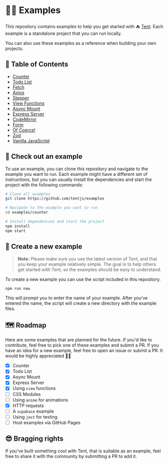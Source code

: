 # ✌🏻 Examples

This repository contains examples to help you get started with ⛺ [Tent](https://github.com/tentjs/tent). Each example is a standalone project that you can run locally.

You can also use these examples as a reference when building your own projects.

## 📖 Table of Contents

- [Counter](./counter)
- [Todo List](./todo-list)
- [Fetch](./fetch)
- [Axios](./axios)
- [Stepper](./stepper)
- [View Functions](./view-functions)
- [Async Mount](./async-mount)
- [Express Server](./express-server)
- [CodeMirror](./codemirror)
- [Form](./form)
- [Of Coerce!](./ofcoerce)
- [Zod](./zod)
- [Vanilla JavaScript](./vanilla-js)

## 🚀 Check out an example

To use an example, you can clone this repository and navigate to the example you want to run. Each example might have a different set of instructions, but you can usually install the dependencies and start the project with the following commands:

```bash
# Clone all examples
git clone https://github.com/tentjs/examples

# Navigate to the example you want to run
cd examples/counter

# Install dependencies and start the project
npm install
npm start
```

## 🌟 Create a new example

> **Note:** Please make sure you use the latest version of Tent, and that you keep your example relatively simple. The goal is to help others get started with Tent, so the examples should be easy to understand.

To create a new example you can use the script included in this repository.

```bash
npm run new
```

This will prompt you to enter the name of your example. After you've entered the name, the script will create a new directory with the example files.

## 🗺️ Roadmap

Here are some examples that are planned for the future. If you'd like to contribute, feel free to pick one of these examples and submit a PR. If you have an idea for a new example, feel free to open an issue or submit a PR. It would be highly appreciated 🙏🏻

- [x] Counter
- [x] Todo List
- [x] Async Mount
- [x] Express Server
- [x] Using `view` functions
- [ ] CSS Modules
- [ ] Using `anime` for animations
- [x] HTTP requests
- [ ] A `supabase` example
- [ ] Using `jest` for testing
- [ ] Host examples via GitHub Pages

## 😎 Bragging rights

If you've built something cool with Tent, that is suitable as an example, feel free to share it with the community by submitting a PR to add it.
